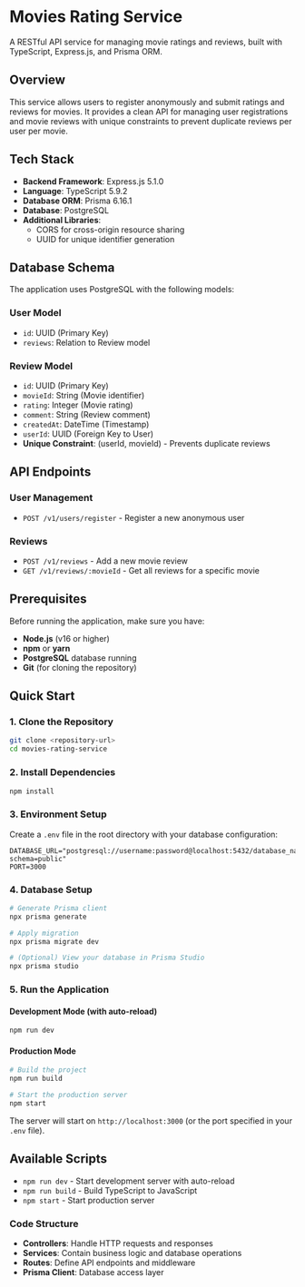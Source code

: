 # Movies Rating Service

A RESTful API service for managing movie ratings and reviews, built with TypeScript, Express.js, and Prisma ORM.

## Overview

This service allows users to register anonymously and submit ratings and reviews for movies. It provides a clean API for managing user registrations and movie reviews with unique constraints to prevent duplicate reviews per user per movie.

## Tech Stack

- **Backend Framework**: Express.js 5.1.0
- **Language**: TypeScript 5.9.2
- **Database ORM**: Prisma 6.16.1
- **Database**: PostgreSQL
- **Additional Libraries**:
  - CORS for cross-origin resource sharing
  - UUID for unique identifier generation

## Database Schema

The application uses PostgreSQL with the following models:

### User Model
- `id`: UUID (Primary Key)
- `reviews`: Relation to Review model

### Review Model
- `id`: UUID (Primary Key)
- `movieId`: String (Movie identifier)
- `rating`: Integer (Movie rating)
- `comment`: String (Review comment)
- `createdAt`: DateTime (Timestamp)
- `userId`: UUID (Foreign Key to User)
- **Unique Constraint**: (userId, movieId) - Prevents duplicate reviews

## API Endpoints

### User Management
- `POST /v1/users/register` - Register a new anonymous user

### Reviews
- `POST /v1/reviews` - Add a new movie review
- `GET /v1/reviews/:movieId` - Get all reviews for a specific movie

## Prerequisites

Before running the application, make sure you have:

- **Node.js** (v16 or higher)
- **npm** or **yarn**
- **PostgreSQL** database running
- **Git** (for cloning the repository)

## Quick Start

### 1. Clone the Repository
```bash
git clone <repository-url>
cd movies-rating-service
```

### 2. Install Dependencies
```bash
npm install
```

### 3. Environment Setup
Create a `.env` file in the root directory with your database configuration:

```env
DATABASE_URL="postgresql://username:password@localhost:5432/database_name?schema=public"
PORT=3000
```

### 4. Database Setup
```bash
# Generate Prisma client
npx prisma generate

# Apply migration
npx prisma migrate dev

# (Optional) View your database in Prisma Studio
npx prisma studio
```

### 5. Run the Application

#### Development Mode (with auto-reload)
```bash
npm run dev
```

#### Production Mode
```bash
# Build the project
npm run build

# Start the production server
npm start
```

The server will start on `http://localhost:3000` (or the port specified in your `.env` file).

## Available Scripts

- `npm run dev` - Start development server with auto-reload
- `npm run build` - Build TypeScript to JavaScript
- `npm start` - Start production server

### Code Structure
- **Controllers**: Handle HTTP requests and responses
- **Services**: Contain business logic and database operations
- **Routes**: Define API endpoints and middleware
- **Prisma Client**: Database access layer

